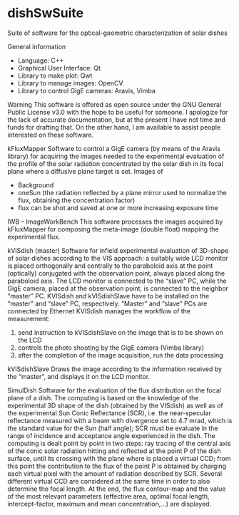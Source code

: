 ﻿# dishSwSuite
Suite of software for the optical-geometric characterization of solar dishes

General information
- Language: C++
- Graphical User Interface: Qt
- Library to make plot: Qwt
- Library to manage images: OpenCV
- Library to control GigE cameras: Aravis, Vimba

Warning
This software is offered as open source under the GNU General Public License v3.0
with the hope to be useful for someone. I apologize for the lack of accurate documentation, but at the present I have not time and funds for drafting that.
On the other hand, I am available to assist people interested on these software.

kFluxMapper
Software to control a GigE camera (by means of the Aravis library) for acquiring the images needed to the experimental evaluation of the profile of the solar radiation concentrated by the solar dish in its focal plane where a diffusive plane target is set.
Images of 
- Background
- oneSun (the radiation reflected by a plane mirror used to normalize the flux, obtaining the concentration factor)
- flux
can be shot and saved at one or more increasing exposure time

IWB – ImageWorkBench
This software processes the images acquired by kFluxMapper for composing the meta-image (double float) mapping the experimental flux.

kVISdish (master)
Software for infield experimental evaluation of 3D-shape of solar dishes according to the VIS approach: a suitably wide LCD monitor is placed orthogonally and centrally to the paraboloid axis at the point (optically) conjugated with the observation point, always placed along the paraboloid axis. The LCD monitor is connected to the “slave” PC, while the GigE camera, placed at the observation point, is connected to the neighbor “master” PC. KVISdish and kVISdishSlave have to be installed on the “master” and “slave” PC, respectively. “Master” and “slave” PCs are connected by Ethernet
KVISdish manages the workflow of the measurement:
1) send instruction to kVISdishSlave on the image that is to be shown on the LCD
2) controls the photo shooting by the GigE camera (Vimba library)
3) after the completion of the image acquisition, run the data processing

kVISdishSlave
Draws the image according to the information received by the “master”, and displays it on the LCD monitor.

SimulDish
Software for the evaluation of the flux distribution on the focal plane of a dish. The computing is based on the knowledge of the experimental 3D shape of the dish (obtained by the VISdish) as well as of the experimental Sun Conic Reflectance (SCR), i.e. the near-specular reflectance measured with a beam with divergence set to 4.7 mrad, which is the standard value for the Sun (half angle); SCR must be evaluate in the range of incidence and acceptance angle experienced in the dish.
The computing is dealt point by point in two steps: ray tracing of the central axis of the conic solar radiation hitting and reflected at the point P of the dish surface, until its crossing with the plane where is placed a virtual CCD; from this point the contribution to the flux of the point P is obtained by charging each virtual pixel with the amount of radiation described by SCR. Several different virtual CCD are considered at the same time in order to also determine the focal length. At the end, the flux contour-map and the value of the most relevant parameters (effective area, optimal focal length, intercept-factor, maximum and mean concentration,…) are displayed.
